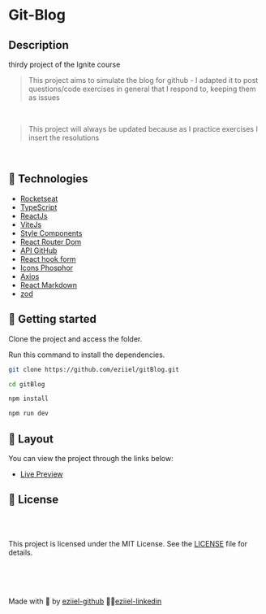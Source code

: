 # Git-Blog

## Description

<p> 
  thirdy project of the Ignite course

  
  > This project aims to simulate the blog for github - I adapted it to post
  questions/code exercises in general that I respond to, keeping them as issues

  </br>

  >This project will always be updated because as I practice exercises I insert the resolutions
  
</p>

</br>

## 🧪 Technologies

- [Rocketseat](https://rocketseat.com.br)
- [TypeScript](https://www.typescriptlang.org/)
- [ReactJs](https://reactjs.org/)
- [ViteJs](https://vitejs.dev/)
- [Style Components](https://styled-components.com)
- [React Router Dom](https://reactrouter.com/en/main)
- [API GitHub](https://api.github.com)
- [React hook form](https://react-hook-form.com)
- [Icons Phosphor](https://phosphoricons.com)
- [Axios](https://axios-http.com/ptbr/docs/intro)
- [React Markdown](https://www.npmjs.com/package/react-markdown)
- [zod](https://zod.dev)




## 🚀 Getting started

Clone the project and access the folder.

Run this command to install the dependencies.

```bash
git clone https://github.com/eziiel/gitBlog.git

cd gitBlog

npm install

npm run dev
```

## 🔖 Layout

You can view the project through the links below:

- [Live Preview](https://git-blog-chi.vercel.app)

## 📝 License


<br>
<br>


This project is licensed under the MIT License. See the [LICENSE](https://opensource.org/licenses/MIT) file for details.


<br>
<br>
<br>




Made with 💜 by [eziiel-github](https://github.com/eziiel) 🙌🚀[eziiel-linkedin](https://www.linkedin.com/in/eziel-pereira-ab8205229/)
